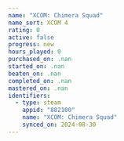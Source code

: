```yaml
---
name: "XCOM: Chimera Squad"
name_sort: XCOM 4
rating: 0
active: false
progress: new
hours_played: 0
purchased_on: .nan
started_on: .nan
beaten_on: .nan
completed_on: .nan
mastered_on: .nan
identifiers:
  - type: steam
    appid: "882100"
    name: "XCOM: Chimera Squad"
    synced_on: 2024-08-30
---
```

